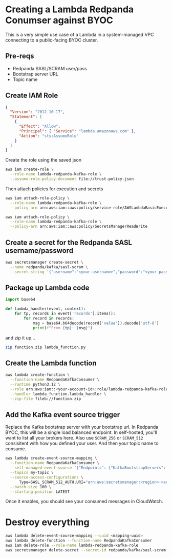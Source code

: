 # Creating a Lambda Redpanda Conumser against BYOC 

This is a very simple use case of a Lambda in a system-managed VPC connecting to a public-facing BYOC cluster.  


## Pre-reqs

* Redpanda SASL/SCRAM user/pass
* Bootstrap server URL
* Topic name


## Create IAM Role

```json
{
  "Version": "2012-10-17",
  "Statement": [
    {
      "Effect": "Allow",
      "Principal": { "Service": "lambda.amazonaws.com" },
      "Action": "sts:AssumeRole"
    }
  ]
}
```

Create the role using the saved json

```bash
aws iam create-role \
  --role-name lambda-redpanda-kafka-role \
  --assume-role-policy-document file://trust-policy.json
```

Then attach policies for execution and secrets
```bash
aws iam attach-role-policy \
  --role-name lambda-redpanda-kafka-role \
  --policy-arn arn:aws:iam::aws:policy/service-role/AWSLambdaBasicExecutionRole

aws iam attach-role-policy \
  --role-name lambda-redpanda-kafka-role \
  --policy-arn arn:aws:iam::aws:policy/SecretsManagerReadWrite
```


## Create a secret for the Redpanda SASL username/password

```bash
aws secretsmanager create-secret \
  --name redpanda/kafka/sasl-scram \
  --secret-string '{"username":"<your-username>","password":"<your-password>"}'
```

## Package up Lambda code

```python
import base64

def lambda_handler(event, context):
    for tp, records in event['records'].items():
        for record in records:
            msg = base64.b64decode(record['value']).decode('utf-8')
            print(f"From {tp}: {msg}")
```

and zip it up...

```bash
zip function.zip lambda_function.py
```

## Create the Lambda function

```bash
aws lambda create-function \
  --function-name RedpandaKafkaConsumer \
  --runtime python3.12 \
  --role arn:aws:iam::<your-account-id>:role/lambda-redpanda-kafka-role \
  --handler lambda_function.lambda_handler \
  --zip-file fileb://function.zip
```


## Add the Kafka event source trigger

Replace the Kafka bootstrap server with your bootstrap url.  In Redpanda BYOC, this will be a single load balanced endpoint.   In self-hosted, you'll want to list all your brokers here.  Also use `SCRAM_256` or `SCRAM_512` consisitent with how you defined your user.  And then your topic name to consume.

```bash
aws lambda create-event-source-mapping \
  --function-name RedpandaKafkaConsumer \
  --self-managed-event-source '{"Endpoints": {"KafkaBootstrapServers": ["mycluster.redpanda.cloud:9093"]}}' \
  --topics my-topic \
  --source-access-configurations \
      Type=SASL_SCRAM_512_AUTH,URI="arn:aws:secretsmanager:<region>:<account-id>:secret:redpanda/kafka/sasl-scram-XXXXXX" \
  --batch-size 100 \
  --starting-position LATEST
```

Once it enables, you should see your consumed messages in CloudWatch.


# Destroy everything

```bash
aws lambda delete-event-source-mapping --uuid <mapping-uuid>
aws lambda delete-function --function-name RedpandaKafkaConsumer
aws iam delete-role --role-name lambda-redpanda-kafka-role
aws secretsmanager delete-secret --secret-id redpanda/kafka/sasl-scram
```
